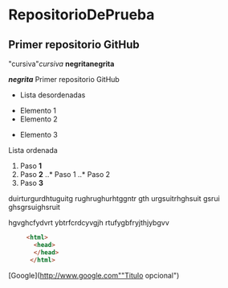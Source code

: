 # RepositorioDePrueba
## Primer repositorio GitHub
"cursiva"_cursiva_
**negrita**__negrita__

_**negrita**_
Primer repositorio GitHub

* Lista desordenadas
+ Elemento 1
+ Elemento 2
* Elemento 3

Lista ordenada
1. Paso **1**
2. Paso **2**
..* Paso 1
..* Paso 2
3. Paso **3**

duirturgurdhtuguitg rughrughurhtggntr gth urgsuitrhghsuit gsrui ghsgrsuighsruit

hgvghcfydvrt  ybtrfcrdcyvgjh rtufygbfryjthjybgvv 

```html
     <html>
       <head>
       </head>
      </html>
  ```    
[Google](http://www.google.com""Titulo opcional")
